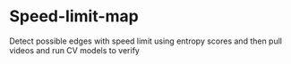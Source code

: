 # Speed-limit-map
Detect possible edges with speed limit using entropy scores and then pull videos and run CV models to verify
